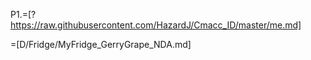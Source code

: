 P1.=[?https://raw.githubusercontent.com/HazardJ/Cmacc_ID/master/me.md]  

=[D/Fridge/MyFridge_GerryGrape_NDA.md]
